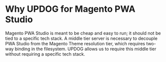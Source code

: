 # Why UPDOG for Magento PWA Studio

Magento PWA Studio is meant to be cheap and easy to run; it should not be tied to a specific tech stack. A middle tier server is necessary to decouple PWA Studio from the Magento Theme resolution tier, which requires two-way binding in the filesystem. UPDOG allows us to require this middle tier without requiring a specific tech stack.
